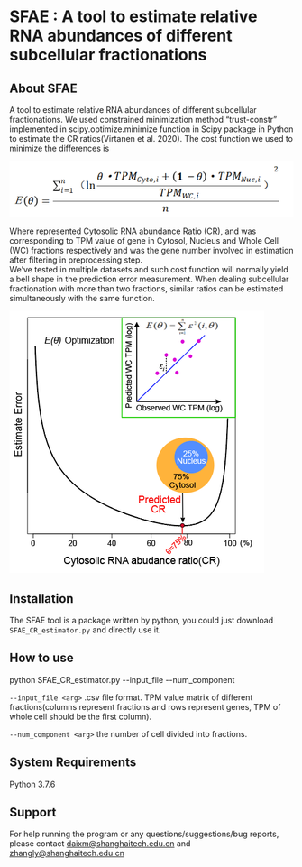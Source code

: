 # SFAE : A tool to  estimate relative RNA abundances of different subcellular fractionations

## About SFAE
A tool to  estimate relative RNA abundances of different subcellular fractionations. We used constrained minimization method “trust-constr” implemented in scipy.optimize.minimize function in Scipy package in Python to estimate the CR ratios(Virtanen et al. 2020). The cost function we used to minimize the differences is 

![image](https://github.com/bioliyezhang/SFAE/blob/main/formula.png)

Where represented Cytosolic RNA abundance Ratio (CR), and was corresponding to TPM value of gene  in Cytosol, Nucleus and Whole Cell (WC) fractions respectively and  was the gene number involved in estimation after filtering in preprocessing step.  
We’ve tested in multiple datasets and such cost function will normally yield a bell shape in the prediction error measurement. When dealing subcellular fractionation with more than two fractions, similar ratios can be estimated simultaneously with the same function.

![image](https://github.com/bioliyezhang/SFAE/blob/main/concept.png)

## Installation
The SFAE tool is a package written by python, you could just download `SFAE_CR_estimator.py` and directly use it.

## How to use
python SFAE_CR_estimator.py --input_file --num_component 

`--input_file <arg>` .csv file format. TPM value matrix of different fractions(columns represent fractions and rows represent genes, TPM of whole cell should be the first column).

`--num_component <arg>` the number of cell divided into fractions.



## System Requirements
Python 3.7.6

## Support
For help running the program or any questions/suggestions/bug reports, please contact daixm@shanghaitech.edu.cn and zhangly@shanghaitech.edu.cn


